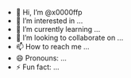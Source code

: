 - 👋 Hi, I’m @x0000ffp
- 👀 I’m interested in ...
- 🌱 I’m currently learning ...
- 💞️ I’m looking to collaborate on ...
- 📫 How to reach me ...
- 😄 Pronouns: ...
- ⚡ Fun fact: ...

<!---
x0000ffp/x0000ffp is a ✨ special ✨ repository because its `README.md` (this file) appears on your GitHub profile.
You can click the Preview link to take a look at your changes.
--->
